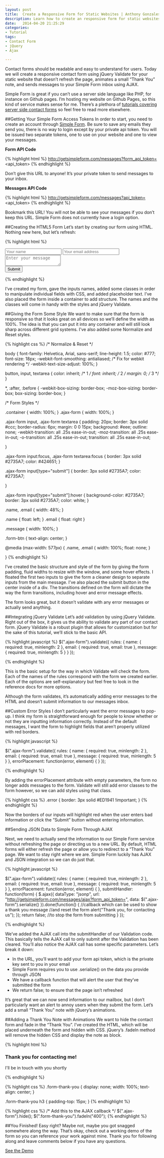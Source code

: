 ```yaml
---
layout: post
title:  Create a Responsive Form for Static Websites | Anthony Gonzales
description: Learn how to create an responsive form for static websites using Simple Forms, jQuery, AJAX
date:   2014-04-20 21:25:29
categories: 
- Tutorial
tags: 
- Contact Form
- jQuery 
- Ajax

---
```


Contact forms should be readable and easy to understand for users. Today we will create a responsive contact form using jQuery Validate for your static website that doesn’t refresh the page, animates a small “Thank You” note, and sends messages to your Simple Form inbox using AJAX. 

Simple Form is great if you can’t use a server side language like PHP, for instance on Github pages. I’m hosting my website on Github Pages, so this kind of service makes sense for me. There’s a plethora of [tutorials covering server side contact forms](http://code.tutsplus.com/tutorials/submit-a-form-without-page-refresh-using-jquery--net-59) so feel free to read more elsewhere. 

<!--break-->

##Getting Your Simple Form Access Tokens
In order to start, you need to create an account through [Simple Form](http://getsimpleform.com/). Be sure to save any emails they send you, there is no way to login except by your private api token. You will be issued two separate tokens, one to use on your website and one to view your messages. 

**Form API Code**

{% highlight html %}
http://getsimpleform.com/messages?form_api_token=<api_token>
{% endhighlight %}

Don’t give this URL to anyone! It’s your private token to send messages to your inbox.

**Messages API Code**

{% highlight html %}
http://getsimpleform.com/messages?api_token=<api_token>
{% endhighlight %}

Bookmark this URL! You will not be able to see your messages if you don’t keep this URL. Simple Form does not currently have a login option.

##Creating the HTML5 Form
Let’s start by creating our form using HTML. Nothing new here, but let’s refresh:

{% highlight html %}
<div class=”container”>
  <form action="#" class="ajax-form">
    <input type="text" class="name" name="name" placeholder="Your name">
    <input type="text" class="email" name="email" placeholder="Your email address">
    <textarea name="message" class="message" placeholder="Enter your message"></textarea>
    <div class="form-btn">
      <input type="submit" class="submit" value="Submit">
    </div>
  </form>
</div>
{% endhighlight %}

I’ve created my form, gave the inputs names, added some classes in order to manipulate individual fields with CSS, and added placeholder text. I’ve also placed the form inside a container to add structure. The names and the classes will come in handy with the styles and jQuery Validate.

##Giving the Form Some Style
We want to make sure that the form is responsive so that it looks great on all devices so we’ll define the width as 100%. The idea is that you can put it into any container and will still look sharp across different grid systems. I’ve also added some Normalize and Reset styles.

{% highlight css %}
/* Normalize & Reset */

body {
    font-family: Helvetica, Arial, sans-serif;
    line-height: 1.5;
    color: #777;
    font-size: 18px;
    -webkit-font-smoothing: antialiased; /* Fix for webkit rendering */
    -webkit-text-size-adjust: 100%;
}

button,
input,
textarea {
    color: inherit; /* 1 */
    font: inherit; /* 2 */
    margin: 0; /* 3 */
}

*, :after, :before {
    -webkit-box-sizing: border-box;
    -moz-box-sizing: border-box;
    box-sizing: border-box;
}

/* Form Styles */

.container { width: 100%; }
.ajax-form { width: 100%; }

.ajax-form input, 
.ajax-form textarea {
  padding: 20px;
  border: 3px solid #ccc;
  border-radius: 6px;
  margin: 0 0 15px;
  background: #eee;
    outline: none;
  -webkit-transition: all .25s ease-in-out;
      -moz-transition: all .25s ease-in-out;
      -o-transition: all .25s ease-in-out;
      transition: all .25s ease-in-out; 

}

.ajax-form input:focus, 
.ajax-form textarea:focus {
  border: 3px solid #2735A7;
  color: #424651;
}

.ajax-form input[type="submit"] {
      border: 3px solid #2735A7;
  color: #2735A7;

}

.ajax-form input[type="submit"]:hover {
    background-color: #2735A7;
      border: 3px solid #2735A7;
    color: white;
}

.name, .email { width: 48%; }

.name { float: left; }
.email { float: right }

.message { width: 100%; }

.form-btn { text-align: center; }

@media (max-width: 577px) {
  .name, .email { 
    width: 100%; 
    float: none;
  }

}
{% endhighlight %}

I’ve created the basic structure and style of the form by giving the form padding, fluid widths to resize with the window, and some hover effects. I floated the first two inputs to give the form a cleaner design to separate inputs from the main message. I’ve also placed the submit button in the center inside of a div. The transitions defined on the form will dictate the way the form transitions, including hover and error message effects.

The form looks great, but it doesn’t validate with any error messages or actually send anything.

##Integrating jQuery Validate
Let’s add validation by using jQuery Validate. Right out of the box, it gives us the ability to validate any part of our contact form. jQuery Validate is a robust plugin that allows for customization but for the sake of this tutorial, we’ll stick to the basic API. 

{% highlight javascript %}
$(".ajax-form").validate({
    rules: {
      name: {
        required: true,
        minlength: 2
      },
      email: {
        required: true,
        email: true
      },
      message: {
        required: true,
        minlength: 5
    }
  }
});

{% endhighlight %}

This is the basic setup for the way in which Validate will check the form. Each of the names of the rules correspond with the form we created earlier. Each of the options are self-explanatory but feel free to look in the reference docs for more options. 

Although the form validates, it’s automatically adding error messages to the HTML and doesn’t submit information to our messages inbox. 

##Custom Error Styles
I don’t particularly want the error messages to pop-up. I think my form is straightforward enough for people to know whether or not they are inputting information correctly. Instead of the default messages, I want the form to highlight fields that aren’t properly utilized with red borders.

{% highlight javascript %}

$(".ajax-form").validate({
    rules: {
      name: {
        required: true,
        minlength: 2
      },
      email: {
        required: true,
        email: true
      },
      message: {
        required: true,
        minlength: 5
    }
  },
  errorPlacement: function(error, element) {
  }
});

{% endhighlight %}

By adding the errorPlacement attribute with empty parameters, the form no longer adds messages to the form. Validate will still add error classes to the form however, so we can add styles using that class.

{% highlight css %}
.error { border: 3px solid #ED1941 !important; }
{% endhighlight %}

Now the borders of our inputs will highlight red when the user enters bad information or click the “Submit” button without entering information.

##Sending JSON Data to Simple Form Through AJAX

Next, we need to actually send the information to our Simple Form service without refreshing the page or directing us to a new URL. By default, HTML forms will either refresh the page or allow you to redirect to a “Thank You” page. We want to stay right where we are. Simple Form luckily has AJAX and JSON integration so we can do just that.
 
{% highlight javascript %}

$(".ajax-form").validate({
    rules: {
      name: {
        required: true,
        minlength: 2
      },
      email: {
        required: true,
        email: true
      },
      message: {
        required: true,
        minlength: 5
    }
  },
  errorPlacement: function(error, element) {
  },
  submitHandler: function(form) {
    $.ajax({
      dataType: "jsonp",
      url: "http://getsimpleform.com/messages/ajax?form_api_token=<api-token>",
      data: $(".ajax-form").serialize()
    }).done(function() {
      //callback which can be used to show a thank you message
      //and reset the form
       alert("Thank you, for contacting us");
    });
      return false; //to stop the form from submitting
    }
  });

{% endhighlight %}

We’ve added the AJAX call into the submitHandler of our Validation code. This basically tells the AJAX call to only submit after the Validation has been cleared. You’ll also notice the AJAX call has some specific parameters. Let’s break it down:
* In the URL, you’ll want to add your form api token, which is the private key sent to you in your email
* Simple Form requires you to use  .serialize() on the data you provide through JSON
* We have a callback function that will alert the user that they’ve submitted the form
* We return false; to ensure that the page isn’t refreshed

It’s great that we can now send information to our mailbox, but I don’t particularly want an alert to annoy users when they submit the form. Let’s add a small “Thank You” note with jQuery’s animations.

##Adding a Thank You Note with Animations
We want to hide the contact form and fade in the “Thank You”. I’ve created the HTML, which will be placed underneath the form and hidden with CSS. jQuery’s .fadeIn method will remove the hidden CSS and display the note as block. 

{% highlight html %}
<div class="form-thank-you">
  <h3>Thank you for contacting me!</h3>
  <p>I'll be in touch with you shortly</p>
</div> 
{% endhighlight %}

{% highlight css %}
.form-thank-you {
  display: none;
  width: 100%;
  text-align: center;
}

.form-thank-you h3 { padding-top: 15px; }
{% endhighlight %}

{% highlight css %}
/* Add this to the AJAX callback */
 $(".ajax-form").hide();
 $(".form-thank-you").fadeIn("400");
{% endhighlight %}

##You Finished!
Easy right? Maybe not, maybe you got snagged somewhere along the way. That’s okay, check out a working demo of the form so you can reference your work against mine. Thank you for following along and leave comments below if you have any questions.

<div class="center">
  <a href="http://bit.ly/QDX9wa" class="button button-space">See the Demo</a>
</div>
